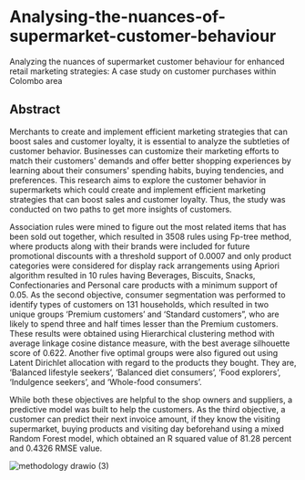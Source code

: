 # Analysing-the-nuances-of-supermarket-customer-behaviour
Analyzing the nuances of supermarket customer behaviour for  enhanced retail marketing strategies: A case study on customer purchases within Colombo area

## Abstract
Merchants to create and implement efficient marketing strategies that can boost sales and customer loyalty, it is essential to analyze the subtleties of customer behavior. Businesses can customize their marketing efforts to match their customers' demands and offer better shopping experiences by learning about their consumers' spending habits, buying tendencies, and preferences. This research aims to explore the customer behavior in supermarkets which could create and implement efficient marketing strategies that can boost sales and customer loyalty. Thus, the study was conducted on two paths to get more insights of customers. 

Association rules were mined to figure out the most related items that has been sold out together, which resulted in 3508 rules using Fp-tree method, where products along with their brands were included for future promotional discounts with a threshold support of 0.0007 and only product categories were considered for display rack arrangements using Apriori algorithm resulted in 10 rules having Beverages, Biscuits, Snacks, Confectionaries and Personal care products with a minimum support of 0.05. As the second objective, consumer segmentation was performed to identify types of customers on 131 households, which resulted in two unique groups ‘Premium customers’ and ‘Standard customers”, who are likely to spend three and half times lesser than the Premium customers. These results were obtained using Hierarchical clustering method with average linkage cosine distance measure, with the best average silhouette score of 0.622. Another five optimal groups were also figured out using Latent Dirichlet allocation with regard to the products they bought. They are, ‘Balanced lifestyle seekers’, ‘Balanced diet consumers’, ‘Food explorers’, ‘Indulgence seekers’, and ‘Whole-food consumers’. 

While both these objectives are helpful to the shop owners and suppliers, a predictive model was built to help the customers. As the third objective, a customer can predict their next invoice amount, if they know the visiting supermarket, buying products and visiting day beforehand using a mixed Random Forest model, which obtained an R squared value of 81.28 percent and 0.4326 RMSE value.


![methodology drawio (3)](https://user-images.githubusercontent.com/86557599/231429786-a85de3fc-71ef-4e6f-b75b-cfabd9fb1e81.png)

